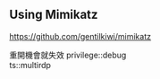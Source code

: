 Using Mimikatz
---
https://github.com/gentilkiwi/mimikatz

重開機會就失效
privilege::debug    
ts::multirdp    

